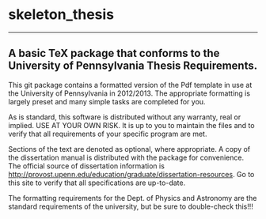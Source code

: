 skeleton_thesis
===============

-------------------------------------------------------------------
A basic TeX package that conforms to the University of Pennsylvania
Thesis Requirements.
-------------------------------------------------------------------

This git package contains a formatted version of the Pdf template in 
use at the University of Pennsylvania in 2012/2013. The appropriate formatting
is largely preset and many simple tasks are completed for you.

As is standard, this software is distributed without any warranty, real 
or implied. USE AT YOUR OWN RISK. It is up to you to maintain the files 
and to verify that all requirements of your specific program are met.

Sections of the text are denoted as optional, where appropriate. A copy
of the dissertation manual is distributed with the package for convenience.
The official source of dissertation information is 
http://provost.upenn.edu/education/graduate/dissertation-resources.
Go to this site to verify that all specifications are up-to-date.

The formatting requirements for the Dept. of Physics and Astronomy are the
standard requirements of the university, but be sure to double-check this!!!
